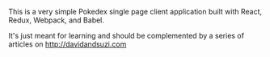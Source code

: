 This is a very simple Pokedex single page client application built with React, Redux, Webpack, and Babel.

It's just meant for learning and should be complemented by a series of articles on http://davidandsuzi.com
